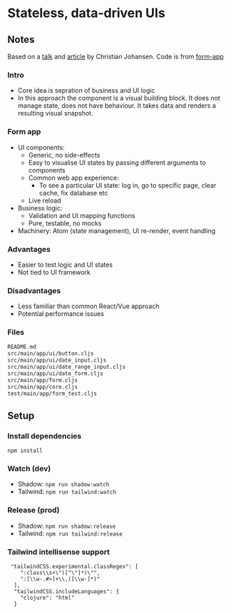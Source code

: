 # Stateless, data-driven UIs

## Notes

Based on a [talk](https://vimeo.com/861600197) and [article](https://cjohansen.no/stateless-data-driven-uis/) by Christian Johansen. Code is from [form-app](https://github.com/cjohansen/form-app)

### Intro
- Core idea is sepration of business and UI logic
- In this approach the component is a visual building block. It does not manage state, does not have behaviour. It takes data and renders a resulting visual snapshot.

### Form app
- UI components:
  - Generic, no side-effects
  - Easy to visualise UI states by passing different arguments to components
  - Common web app experience: 
    - To see a particular UI state: log in, go to specific page, clear cache, fix database etc
  - Live reload
- Business logic:
  - Validation and UI mapping functions
  - Pure, testable, no mocks
- Machinery: Atom (state management), UI re-render, event handling

### Advantages
- Easier to test logic and UI states
- Not tied to UI framework

### Disadvantages
- Less familiar than common React/Vue approach
- Potential performance issues

### Files

```md
README.md
src/main/app/ui/button.cljs
src/main/app/ui/date_input.cljs
src/main/app/ui/date_range_input.cljs
src/main/app/ui/date_form.cljs
src/main/app/form.cljs
src/main/app/core.cljs
test/main/app/form_test.cljs
```

## Setup

### Install dependencies
`npm install`

### Watch (dev)
- Shadow: `npm run shadow:watch`
- Tailwind: `npm run tailwind:watch`

### Release (prod)
- Shadow: `npm run shadow:release`
- Tailwind: `npm run tailwind:release`

### Tailwind intellisense support

```
 "tailwindCSS.experimental.classRegex": [
    ":class\\s+\"([^\"]*)\"",
    ":[\\w-.#>]+\\.([\\w-]*)"
  ],
  "tailwindCSS.includeLanguages": {
    "clojure": "html"
  }
```
